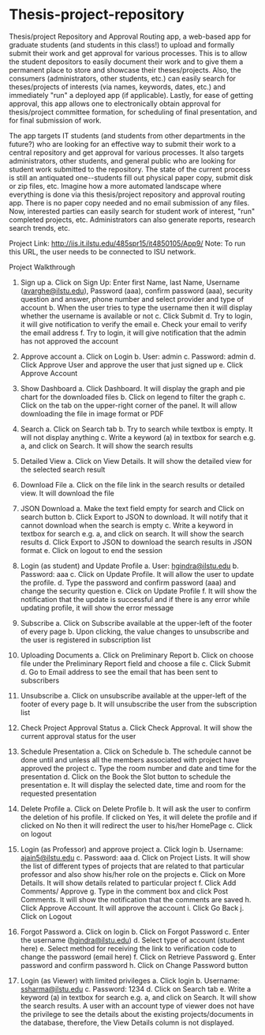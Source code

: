 # Thesis-project-repository

Thesis/project Repository and Approval Routing app, a web-based app for graduate students (and students in this class!) to upload and formally submit their work and get approval for various processes. This is to allow the student depositors to easily document their work and to give them a permanent place to store and showcase their theses/projects. Also, the consumers (administrators, other students, etc.) can easily search for theses/projects of interests (via names, keywords, dates, etc.) and immediately "run" a deployed app (if applicable). Lastly, for ease of getting approval, this app allows one to electronically obtain approval for thesis/project committee formation, for scheduling of final presentation, and for final submission of work. 

The app targets IT students (and students from other departments in the future?) who are looking for an effective way to submit their work to a central repository and get approval for various processes. It also targets administrators, other students, and general public who are looking for student work submitted to the repository. The state of the current process is still an antiquated one--students fill out physical paper copy, submit disk or zip files, etc. Imagine how a more automated landscape where everything is done via this thesis/project repository and approval routing app. There is no paper copy needed and no email submission of any files. Now, interested parties can easily search for student work of interest, "run" completed projects, etc. Administrators can also generate reports, research search trends, etc.  

Project Link: http://iis.it.ilstu.edu/485spr15/it4850105/App9/
Note: To run this URL, the user needs to be connected to ISU network.

Project Walkthrough

1.	Sign up
a.	Click on Sign Up: Enter first Name, last Name, Username (avarghe@ilstu.edu), Password (aaa), confirm password (aaa), security question and answer, phone number and select provider and type of account
b.	When the user tries to type the username then it will display whether the username is available or not
c.	Click Submit
d.	Try to login, it will give notification to verify the email
e.	Check your email to verify the email address
f.	Try to login, it will give notification that the admin has not approved the account

2.	Approve account 
a.	Click on Login 
b.	User: admin
c.	Password: admin
d.	Click Approve User and approve the user that just signed up
e.	Click Approve Account

3.	Show Dashboard
a.	Click Dashboard. It will display the graph and pie chart for the downloaded files
b.	Click on legend to filter the graph
c.	Click on the tab on the upper-right corner of the panel. It will allow downloading the file in image format or PDF

4.	Search 
a.	Click on Search tab
b.	Try to search while textbox is empty. It will not display anything
c.	Write a keyword (a) in textbox for search e.g. a, and click on Search. It will show the search results

5.	Detailed View
a.	Click on View Details. It will show the detailed view for the selected search result

6.	Download File
a.	Click on the file link in the search results or detailed view. It will download the file

7.	JSON Download
a.	Make the text field empty for search and Click on search button
b.	Click Export to JSON to download. It will notify that it cannot download when the search is empty
c.	Write a keyword in textbox for search e.g. a, and click on search. It will show the search results
d.	Click Export to JSON to download the search results in JSON format
e.	Click on logout to end the session

8.	Login (as student) and Update Profile
a.	User: hgindra@ilstu.edu
b.	Password: aaa
c.	Click on Update Profile. It will allow the user to update the profile.
d.	Type the password and confirm password (aaa) and change the security question 
e.	Click on Update Profile
f.	It will show the notification that the update is successful and if there is any error while updating profile, it will show the error message

9.	Subscribe 
a.	Click on Subscribe available at the upper-left of the footer of every page 
b.	Upon clicking, the value changes to unsubscribe and the user is registered in subscription list

10.	Uploading Documents
a.	Click on Preliminary Report
b.	Click on choose file under the Preliminary Report field and choose a file
c.	Click Submit
d.	Go to Email address to see the email that has been sent to subscribers

11.	Unsubscribe
a.	Click on unsubscribe available at the upper-left of the footer of every page
b.	It will unsubscribe the user from the subscription list

12.	Check Project Approval Status
a.	Click Check Approval. It will show the current approval status for the user

13.	Schedule Presentation
a.	Click on Schedule
b.	The schedule cannot be done until and unless all the members associated with project have approved the project
c.	Type the room number and date and time for the presentation
d.	Click on the Book the Slot button to schedule the presentation
e.	It will display the selected date, time and room for the requested presentation

14.	Delete Profile
a.	Click on Delete Profile
b.	It will ask the user to confirm the deletion of his profile. If clicked on Yes, it will delete the profile and if clicked on No then it will redirect the user to his/her HomePage
c.	Click on logout

15.	Login (as Professor) and approve project
a.	Click login
b.	Username: ajain5@ilstu.edu
c.	Password: aaa
d.	Click on Project Lists. It will show the list of different types of projects that are related to that particular professor and also show his/her role on the projects
e.	Click on More Details. It will show details related to particular project
f.	Click Add Comments/ Approve
g.	Type in the comment box and click Post Comments. It will show the notification that the comments are saved
h.	Click Approve Account. It will approve the account
i.	Click Go Back
j.	Click on Logout

16.	Forgot Password
a.	Click on login
b.	Click on Forgot Password
c.	Enter the username (hgindra@ilstu.edu)
d.	Select type of account (student here)
e.	Select method for receiving the link to verification code to change the password (email here)
f.	Click on Retrieve Password
g.	Enter password and confirm password
h.	Click on Change Password button
     
17. Login (as Viewer) with limited privileges
a.	Click login
b.	Username: ssharma@ilstu.edu
c.	Password: 1234
d.	Click on Search tab
e.	Write a keyword (a) in textbox for search e.g. a, and click on Search. It will show the search results. A user with an account type of viewer does not have the privilege to see the details about the existing projects/documents in the database, therefore, the View Details column is not displayed.
